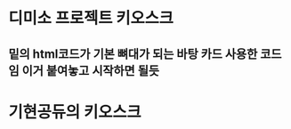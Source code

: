 # 디미소 프로젝트 키오스크

## 밑의 html코드가 기본 뼈대가 되는 바탕 카드 사용한 코드임 이거 붙여놓고 시작하면 될듯

<!DOCTYPE html>
<html lang="en">
<head>
    <meta charset="UTF-8">
    <meta name="viewport" content="width=device-width, initial-scale=1.0">
    <link rel="stylesheet" href="styles/chooseMenu.css">
    <link rel="preconnect" href="https://fonts.googleapis.com">
    <link rel="preconnect" href="https://fonts.gstatic.com" crossorigin>
    <link href="https://fonts.googleapis.com/css2?family=Jua&display=swap" rel="stylesheet">
    <title>디미소 UI/UX 디자인 프로젝트</title>
</head>
<body>
    <div class="card">
        <h1>기현공듀의 키오스크</h1>
    </div>
</body>
</html>